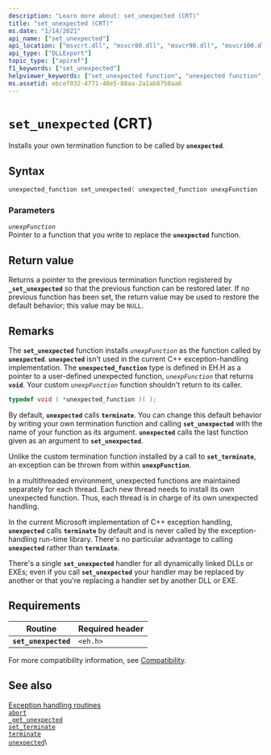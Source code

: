 ```yaml
---
description: "Learn more about: set_unexpected (CRT)"
title: "set_unexpected (CRT)"
ms.date: "1/14/2021"
api_name: ["set_unexpected"]
api_location: ["msvcrt.dll", "msvcr80.dll", "msvcr90.dll", "msvcr100.dll", "msvcr100_clr0400.dll", "msvcr110.dll", "msvcr110_clr0400.dll", "msvcr120.dll", "msvcr120_clr0400.dll", "ucrtbase.dll", "api-ms-win-crt-private-l1-1-0.dll"]
api_type: ["DLLExport"]
topic_type: ["apiref"]
f1_keywords: ["set_unexpected"]
helpviewer_keywords: ["set_unexpected function", "unexpected function", "exception handling, termination"]
ms.assetid: ebcef032-4771-48e5-88aa-2a1ab8750aa6
---
```

# `set_unexpected` (CRT)

Installs your own termination function to be called by **`unexpected`**.

## Syntax

```cpp
unexpected_function set_unexpected( unexpected_function unexpFunction );
```

### Parameters

*`unexpFunction`*\
Pointer to a function that you write to replace the **`unexpected`** function.

## Return value

Returns a pointer to the previous termination function registered by **`_set_unexpected`** so that the previous function can be restored later. If no previous function has been set, the return value may be used to restore the default behavior; this value may be `NULL`.

## Remarks

The **`set_unexpected`** function installs *`unexpFunction`* as the function called by **`unexpected`**. **`unexpected`** isn't used in the current C++ exception-handling implementation. The **`unexpected_function`** type is defined in EH.H as a pointer to a user-defined unexpected function, *`unexpFunction`* that returns **`void`**. Your custom *`unexpFunction`* function shouldn't return to its caller.

```cpp
typedef void ( *unexpected_function )( );
```

By default, **`unexpected`** calls **`terminate`**. You can change this default behavior by writing your own termination function and calling **`set_unexpected`** with the name of your function as its argument. **`unexpected`** calls the last function given as an argument to **`set_unexpected`**.

Unlike the custom termination function installed by a call to **`set_terminate`**, an exception can be thrown from within **`unexpFunction`**.

In a multithreaded environment, unexpected functions are maintained separately for each thread. Each new thread needs to install its own unexpected function. Thus, each thread is in charge of its own unexpected handling.

In the current Microsoft implementation of C++ exception handling, **`unexpected`** calls **`terminate`** by default and is never called by the exception-handling run-time library. There's no particular advantage to calling **`unexpected`** rather than **`terminate`**.

There's a single **`set_unexpected`** handler for all dynamically linked DLLs or EXEs; even if you call **`set_unexpected`** your handler may be replaced by another or that you're replacing a handler set by another DLL or EXE.

## Requirements

| Routine | Required header |
|---|---|
| **`set_unexpected`** | `<eh.h>` |

For more compatibility information, see [Compatibility](../compatibility.md).

## See also

[Exception handling routines](../exception-handling-routines.md)\
[`abort`](abort.md)\
[`_get_unexpected`](get-unexpected.md)\
[`set_terminate`](set-terminate-crt.md)\
[`terminate`](terminate-crt.md)\
[`unexpected`](unexpected-crt.md)\
